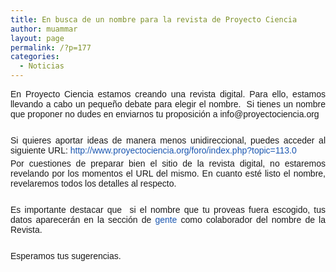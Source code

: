 ```yaml
---
title: En busca de un nombre para la revista de Proyecto Ciencia
author: muammar
layout: page
permalink: /?p=177
categories:
  - Noticias
---
```

<p style="margin-top: 0px; margin-bottom: 5px;" align="justify">
  <span style="font-family: arial, helvetica, sans-serif;">En Proyecto Ciencia estamos creando una revista digital. Para ello, estamos llevando a cabo un pequeño debate para elegir el nombre.  Si tienes un nombre que proponer no dudes en enviarnos tu proposición a info@proyectociencia.org</span>
</p>

<p style="margin-top: 0px; margin-bottom: 5px;" align="justify">
  <span style="font-family: arial, helvetica, sans-serif;"><br /> </span>
</p>

<p style="margin-top: 0px; margin-bottom: 5px;" align="justify">
  <span style="font-family: arial, helvetica, sans-serif;">Si quieres aportar ideas de manera menos unidireccional, puedes acceder al siguiente URL: <a style="text-decoration: none; font-weight: normal; color: #1b57b1;" href="http://www.proyectociencia.org/foro/index.php?topic=113.0" target="_blank">http://www.proyectociencia.org/foro/index.php?topic=113.0</a></span>
</p>

<p style="margin-top: 0px; margin-bottom: 5px;" align="justify">
  <p style="margin-top: 0px; margin-bottom: 5px;" align="justify">
    <span style="font-family: arial, helvetica, sans-serif;">Por cuestiones de preparar bien el sitio de la revista digital, no estaremos revelando por los momentos el URL del mismo. En cuanto esté listo el nombre, revelaremos todos los detalles al respecto.</span>
  </p>
  
  <p style="margin-top: 0px; margin-bottom: 5px;" align="justify">
    <span style="font-family: arial, helvetica, sans-serif;"><br /> </span>
  </p>
  
  <p style="margin-top: 0px; margin-bottom: 5px;" align="justify">
    <span style="font-family: arial, helvetica, sans-serif;">Es importante destacar que  si el nombre que tu proveas fuera escogido, tus datos aparecerán en la sección de <a style="text-decoration: none; font-weight: normal; color: #1b57b1;" href="http://proyectociencia.org/index.php/gente" target="_blank">gente</a> como colaborador del nombre de la Revista.</span>
  </p>
  
  <p style="margin-top: 0px; margin-bottom: 5px;" align="justify">
    <span style="font-family: arial, helvetica, sans-serif;"><br /> </span>
  </p>
  
  <p style="margin-top: 0px; margin-bottom: 5px;" align="justify">
    <span style="font-family: arial, helvetica, sans-serif;">Esperamos tus sugerencias.</span>
  </p>
